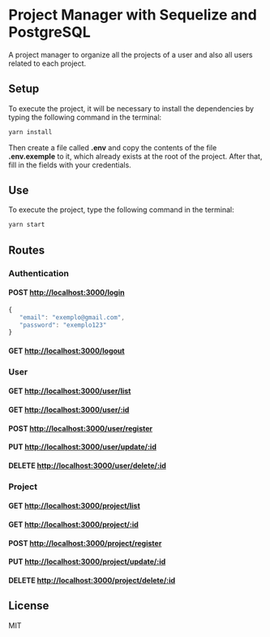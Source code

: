 # Project Manager with Sequelize and PostgreSQL

A project manager to organize all the projects of a user and also all users related to each project.

## Setup

To execute the project, it will be necessary to install the dependencies by typing the following command in the terminal:

```bash
yarn install
```

Then create a file called **.env** and copy the contents of the file **.env.exemple** to it, which already exists at the root of the project. After that, fill in the fields with your credentials.

## Use

To execute the project, type the following command in the terminal:

```bash
yarn start
```

## Routes

### Authentication

#### POST [http://localhost:3000/login](http://localhost:3000/login)

```javascript
{
   "email": "exemplo@gmail.com",
   "password": "exemplo123"
}
```

#### GET [http://localhost:3000/logout](http://localhost:3000/login)

### User

#### GET [http://localhost:3000/user/list](http://localhost:3000/user/list)

#### GET [http://localhost:3000/user/:id](http://localhost:3000/user/)

#### POST [http://localhost:3000/user/register](http://localhost:3000/user/register)

#### PUT [http://localhost:3000/user/update/:id](http://localhost:3000/user/update)

#### DELETE [http://localhost:3000/user/delete/:id](http://localhost:3000/user/delete)

### Project

#### GET [http://localhost:3000/project/list](http://localhost:3000/project/list)

#### GET [http://localhost:3000/project/:id](http://localhost:3000/project/)

#### POST [http://localhost:3000/project/register](http://localhost:3000/project/register)

#### PUT [http://localhost:3000/project/update/:id](http://localhost:3000/usprojecter/update)

#### DELETE [http://localhost:3000/project/delete/:id](http://localhost:3000/project/delete)

## License

MIT
